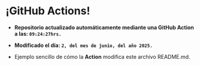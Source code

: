 # ¡GitHub Actions!
* **Repositorio actualizado automáticamente mediante una GitHub Action a las: `09:24:27hrs.`**
* **Modificado el día: `2, del mes de junio, del año 2025.`**

* Ejemplo sencillo de cómo la **Action** modifica este archivo README.md.
